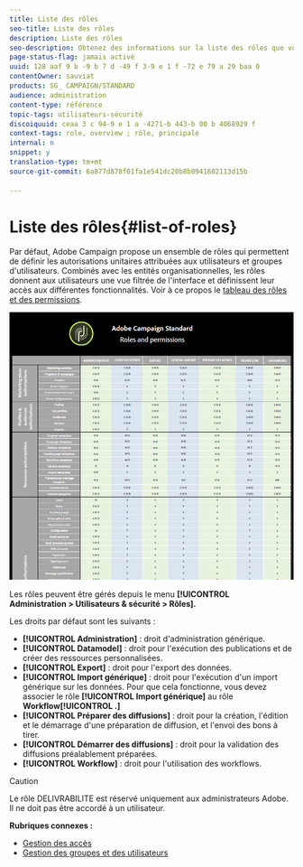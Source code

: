 ```yaml
---
title: Liste des rôles
seo-title: Liste des rôles
description: Liste des rôles
seo-description: Obtenez des informations sur la liste des rôles que vous pouvez affecter à vos utilisateurs.
page-status-flag: jamais activé
uuid: 128 aaf 9 b -9 b 7 d -49 f 3-9 e 1 f -72 e 79 a 29 baa 0
contentOwner: sauviat
products: SG_ CAMPAIGN/STANDARD
audience: administration
content-type: référence
topic-tags: utilisateurs-sécurité
discoiquuid: ceaa 3 c 94-9 e 1 a -4271-b 443-b 00 b 4068929 f
context-tags: role, overview ; rôle, principale
internal: n
snippet: y
translation-type: tm+mt
source-git-commit: 6a877d878f01fa1e541dc20b8b0941602113d15b

---
```



# Liste des rôles{#list-of-roles}

Par défaut, Adobe Campaign propose un ensemble de rôles qui permettent de définir les autorisations unitaires attribuées aux utilisateurs et groupes d'utilisateurs. Combinés avec les entités organisationnelles, les rôles donnent aux utilisateurs une vue filtrée de l'interface et définissent leur accès aux différentes fonctionnalités. Voir à ce propos le [tableau des rôles et des permissions](https://docs.campaign.adobe.com/doc/standard/en/Technotes/AdobeCampaign-ACSRights.pdf).

![](assets/user_management_3.png)

Les rôles peuvent être gérés depuis le menu **[!UICONTROL Administration &gt; Utilisateurs &amp; sécurité &gt; Rôles].**

Les droits par défaut sont les suivants :

* **[!UICONTROL Administration]** : droit d'administration générique.
* **[!UICONTROL Datamodel]** : droit pour l'exécution des publications et de créer des ressources personnalisées.
* **[!UICONTROL Export]** : droit pour l'export des données.
* **[!UICONTROL Import générique]** : droit pour l'exécution d'un import générique sur les données. Pour que cela fonctionne, vous devez associer le rôle **[!UICONTROL Import générique]** au rôle **Workflow[!UICONTROL .]**
* **[!UICONTROL Préparer des diffusions]** : droit pour la création, l'édition et le démarrage d'une préparation de diffusion, et l'envoi des bons à tirer.
* **[!UICONTROL Démarrer des diffusions]** : droit pour la validation des diffusions préalablement préparées.
* **[!UICONTROL Workflow]** : droit pour l'utilisation des workflows.

>[!CAUTION]
>
>Le rôle DELIVRABILITE est réservé uniquement aux administrateurs Adobe. Il ne doit pas être accordé à un utilisateur.

**Rubriques connexes :**

* [Gestion des accès](../../administration/using/about-access-management.md)
* [Gestion des groupes et des utilisateurs](../../administration/using/managing-groups-and-users.md)

